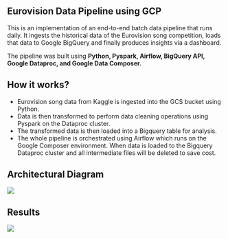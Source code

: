 <h2>Eurovision Data Pipeline using GCP</h2>

This is an implementation of an end-to-end batch data pipeline that runs daily. It ingests the historical data of the Eurovision song competition, 
loads that data to Google BigQuery and finally produces insights via a dashboard.

The pipeline was built using **Python, Pyspark, Airflow, BigQuery API, Google Dataproc, and Google Data Composer.**

<h2>How it works?</h2>

- Eurovision song data from Kaggle is ingested into the GCS bucket using Python.
- Data is then transformed to perform data cleaning operations using Pyspark on the Dataproc cluster.
- The transformed data is then loaded into a Bigquery table for analysis.
- The whole pipeline is orchestrated using Airflow which runs on the Google Composer environment. When data is loaded to the Bigquery  Dataproc cluster and all intermediate files will be deleted to save cost.

<h2>Architectural Diagram</h2>

![](GCP.png)

<h2>Results</h2>

![](results_airflow.png)
